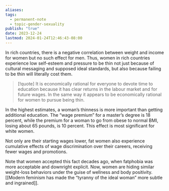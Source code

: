 ```yaml
---
aliases: 
tags:
  - permanent-note
  - topic-gender-sexuality
publish: "true"
date: 2023-12-24
lastmod: 2024-01-24T12:46:43-08:00
---
```

In rich countries, there is a negative correlation between weight and income for women but no such effect for men. Thus, women in rich countries experience low self-esteem and pressure to be thin not just because of cultural messaging and supposed ideal standards, but also because failing to be thin will literally cost them.

>[!quote]
>It is economically rational for everyone to devote time to education because it has clear returns in the labour market and for future wages. In the same way it appears to be economically rational for women to pursue being thin. 

In the highest estimates, a woman’s thinness is more important than getting additional education. The “wage premium” for a master’s degree is 18 percent, while the premium for a woman to go from obese to normal BMI, losing about 65 pounds, is 10 percent. This effect is most significant for white women.

Not only are their starting wages lower, fat women also experience cumulative effects of wage discrimination over their careers, receiving fewer wages and promotions.

Note that women accepted this fact decades ago, when fatphobia was more acceptable and downright explicit. Now, women are hiding similar weight-loss behaviors under the guise of wellness and body positivity. [[Modern feminism has made the “tyranny of the ideal woman” more subtle and ingrained]].